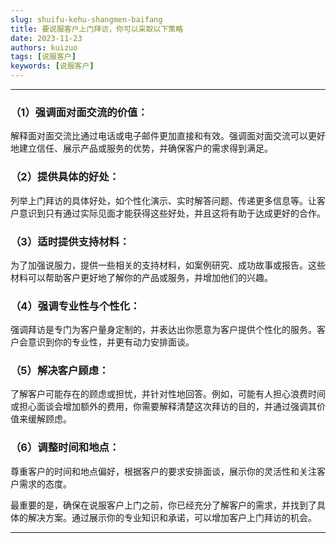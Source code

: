 ```yaml
---
slug: shuifu-kehu-shangmen-baifang
title: 要说服客户上门拜访，你可以采取以下策略
date: 2023-11-23
authors: kuizuo
tags: [说服客户]
keywords: [说服客户]
---
```

---

<!-- truncate -->


### （1）强调面对面交流的价值：

解释面对面交流比通过电话或电子邮件更加直接和有效。强调面对面交流可以更好地建立信任、展示产品或服务的优势，并确保客户的需求得到满足。

### （2）提供具体的好处：

列举上门拜访的具体好处，如个性化演示、实时解答问题、传递更多信息等。让客户意识到只有通过实际见面才能获得这些好处，并且这将有助于达成更好的合作。

### （3）适时提供支持材料：

为了加强说服力，提供一些相关的支持材料，如案例研究、成功故事或报告。这些材料可以帮助客户更好地了解你的产品或服务，并增加他们的兴趣。

### （4）强调专业性与个性化：

强调拜访是专门为客户量身定制的，并表达出你愿意为客户提供个性化的服务。客户会意识到你的专业性，并更有动力安排面谈。

### （5）解决客户顾虑：

了解客户可能存在的顾虑或担忧，并针对性地回答。例如，可能有人担心浪费时间或担心面谈会增加额外的费用，你需要解释清楚这次拜访的目的，并通过强调其价值来缓解顾虑。

### （6）调整时间和地点：

尊重客户的时间和地点偏好，根据客户的要求安排面谈，展示你的灵活性和关注客户需求的态度。

最重要的是，确保在说服客户上门之前，你已经充分了解客户的需求，并找到了具体的解决方案。通过展示你的专业知识和承诺，可以增加客户上门拜访的机会。

---
